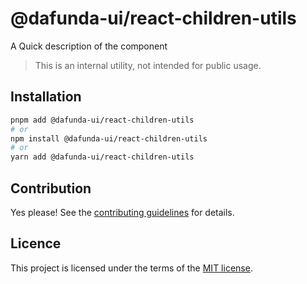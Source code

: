 # @dafunda-ui/react-children-utils

A Quick description of the component

> This is an internal utility, not intended for public usage.

## Installation

```sh
pnpm add @dafunda-ui/react-children-utils
# or
npm install @dafunda-ui/react-children-utils
# or
yarn add @dafunda-ui/react-children-utils
```

## Contribution

Yes please! See the
[contributing guidelines](https://github.com/dafundacom/dafunda-ui/blob/master/CONTRIBUTING.md)
for details.

## Licence

This project is licensed under the terms of the
[MIT license](https://github.com/dafundacom/dafunda-ui/blob/master/LICENSE).
